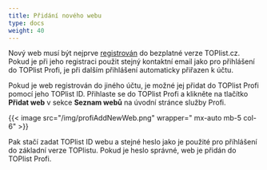 ```yaml
---
title: Přidání nového webu
type: docs
weight: 40
---
```

Nový web musí být nejprve [registrován](https://www.toplist.cz/register/) do bezplatné verze TOPlist.cz. Pokud je při jeho registraci použit stejný kontaktní email jako pro přihlášení do TOPlist Profi, je při dalším přihlášení automaticky přiřazen k účtu.

Pokud je web registrován do jiného účtu, je možné jej přidat do TOPlist Profi pomocí jeho TOPlist ID. Přihlaste se do TOPlist Profi a klikněte na tlačítko **Přidat web** v sekce **Seznam webů** na úvodní stránce služby Profi.

{{< image src="/img/profiAddNewWeb.png" wrapper=" mx-auto mb-5 col-6" >}}

Pak stačí zadat TOPlist ID webu a stejné heslo jako je použité pro příhlášení do základní verze TOPlistu. Pokud je heslo správné, web je přidán do TOPlist Profi.
